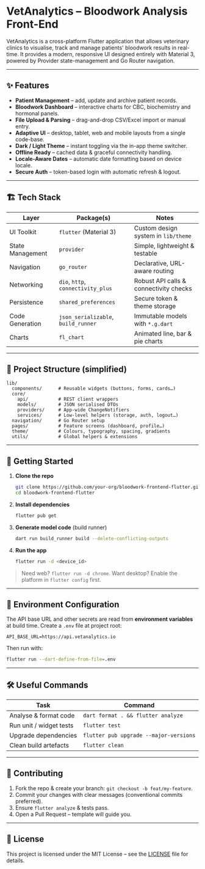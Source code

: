 # VetAnalytics – Bloodwork Analysis Front-End

VetAnalytics is a cross-platform Flutter application that allows veterinary clinics to visualise, track and manage patients' bloodwork results in real-time. It provides a modern, responsive UI designed entirely with Material 3, powered by Provider state-management and Go Router navigation.

---

## ✨ Features

- **Patient Management** – add, update and archive patient records.
- **Bloodwork Dashboard** – interactive charts for CBC, biochemistry and hormonal panels.
- **File Upload & Parsing** – drag-and-drop CSV/Excel import or manual entry.
- **Adaptive UI** – desktop, tablet, web and mobile layouts from a single code-base.
- **Dark / Light Theme** – instant toggling via the in-app theme switcher.
- **Offline Ready** – cached data & graceful connectivity handling.
- **Locale-Aware Dates** – automatic date formatting based on device locale.
- **Secure Auth** – token-based login with automatic refresh & logout.

---

## 🏗️ Tech Stack

| Layer            | Package(s)                          | Notes                                  |
| ---------------- | ----------------------------------- | -------------------------------------- |
| UI Toolkit       | `flutter` (Material 3)              | Custom design system in `lib/theme`    |
| State Management | `provider`                          | Simple, lightweight & testable         |
| Navigation       | `go_router`                         | Declarative, URL-aware routing         |
| Networking       | `dio`, `http`, `connectivity_plus`  | Robust API calls & connectivity checks |
| Persistence      | `shared_preferences`                | Secure token & theme storage           |
| Code Generation  | `json_serializable`, `build_runner` | Immutable models with `*.g.dart`       |
| Charts           | `fl_chart`                          | Animated line, bar & pie charts        |

---

## 📂 Project Structure (simplified)

```
lib/
  components/      # Reusable widgets (buttons, forms, cards…)
  core/
    api/           # REST client wrappers
    models/        # JSON serialised DTOs
    providers/     # App-wide ChangeNotifiers
    services/      # Low-level helpers (storage, auth, logout…)
  navigation/      # Go Router setup
  pages/           # Feature screens (dashboard, profile…)
  theme/           # Colours, typography, spacing, gradients
  utils/           # Global helpers & extensions
```

---

## 🚀 Getting Started

1. **Clone the repo**
   ```bash
   git clone https://github.com/your-org/bloodwork-frontend-flutter.git
   cd bloodwork-frontend-flutter
   ```
2. **Install dependencies**
   ```bash
   flutter pub get
   ```
3. **Generate model code** (build runner)
   ```bash
   dart run build_runner build --delete-conflicting-outputs
   ```
4. **Run the app**
   ```bash
   flutter run -d <device_id>
   ```

> Need web? `flutter run -d chrome`. Want desktop? Enable the platform in `flutter config` first.

---

## 🧩 Environment Configuration

The API base URL and other secrets are read from **environment variables** at build time. Create a `.env` file at project root:

```
API_BASE_URL=https://api.vetanalytics.io
```

Then run with:

```bash
flutter run --dart-define-from-file=.env
```

---

## 🛠️ Useful Commands

| Task                    | Command                                |
| ----------------------- | -------------------------------------- |
| Analyse & format code   | `dart format . && flutter analyze`     |
| Run unit / widget tests | `flutter test`                         |
| Upgrade dependencies    | `flutter pub upgrade --major-versions` |
| Clean build artefacts   | `flutter clean`                        |

---

## 🤝 Contributing

1. Fork the repo & create your branch: `git checkout -b feat/my-feature`.
2. Commit your changes with clear messages (conventional commits preferred).
3. Ensure `flutter analyze` & tests pass.
4. Open a Pull Request – template will guide you.

---

## 📄 License

This project is licensed under the MIT License – see the [LICENSE](LICENSE) file for details.
